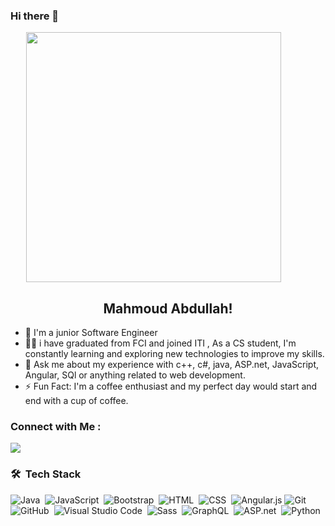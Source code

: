 ### Hi there 👋
  <img src="https://blogger.googleusercontent.com/img/a/AVvXsEj0tvhBBDpk3nsmC-nXwsARL5l0QJc4MBMouBIDgHuaLsoOZ01Wqq0UiqH_zSXYLc2UKCLTb7cZZPLyjR_ryRwX1o2lJrCOBkp6ulPybpxK6UqtxQW2oIUVZ1-xa4EUH_xDAsZCjnoDQTq7EKn8gpsF-OqIqf6iLA1DfycZTbp5-lSnXNZXhTSKdQ=s16000" width="90%" height="400px" style="margin: 0 auto; display: block;" alt="">
  
  <h2 align="center">
        Mahmoud Abdullah!
    </h2>
    


<!-- Typing SVG by DenverCoder1 - https://github.com/DenverCoder1/readme-typing-svg -->


- 🏢 I'm a junior Software Engineer 
- 👨‍💻 i have graduated from FCI and joined ITI , As a CS student, I'm constantly learning and exploring   new technologies to improve my skills.
- 💬 Ask me about my experience with c++, c#, java, ASP.net, JavaScript, Angular, SQl or anything related to web development.
- ⚡ Fun Fact: I'm a coffee enthusiast and my perfect day would start and end with a cup of coffee.


### Connect with Me :

<a href="https://linkedin.com/in/maged-elgndy" target="_blank"><img src="https://img.shields.io/badge/-Maged%20Elgndy-0077B5?style=for-the-badge&logo=Linkedin&logoColor=white"/></a>


### 🛠 &nbsp;Tech Stack
![Java](https://img.shields.io/badge/-Java-05122A?style=flat&logo=java&logoColor=339933)&nbsp;
![JavaScript](https://img.shields.io/badge/-JavaScript-05122A?style=flat&logo=javascript)&nbsp;
![Bootstrap](https://img.shields.io/badge/-Bootstrap-05122A?style=flat&logo=bootstrap&logoColor=563D7C)&nbsp;
![HTML](https://img.shields.io/badge/-HTML-05122A?style=flat&logo=HTML5)&nbsp;
![CSS](https://img.shields.io/badge/-CSS-05122A?style=flat&logo=CSS3&logoColor=1572B6)&nbsp;
![Angular.js](https://img.shields.io/badge/-Angular-05122A?style=flat&logo=angular)
![Git](https://img.shields.io/badge/-Git-05122A?style=flat&logo=git)&nbsp;
![GitHub](https://img.shields.io/badge/-GitHub-05122A?style=flat&logo=github)&nbsp;
![Visual Studio Code](https://img.shields.io/badge/-Visual%20Studio%20Code-05122A?style=flat&logo=visual-studio-code&logoColor=007ACC)&nbsp;
![Sass](https://img.shields.io/badge/-Sass-05122A?style=flat&logo=sass)&nbsp;
![GraphQL](https://img.shields.io/badge/-GraphQL-05122A?style=flat&logo=GraphQL)&nbsp;
![ASP.net](https://img.shields.io/badge/-ASP.net-05122A?style=flat&logo=asp.net)&nbsp;
![Python](https://img.shields.io/badge/-Python%20-05122A?style=flat&logo=python)&nbsp;


